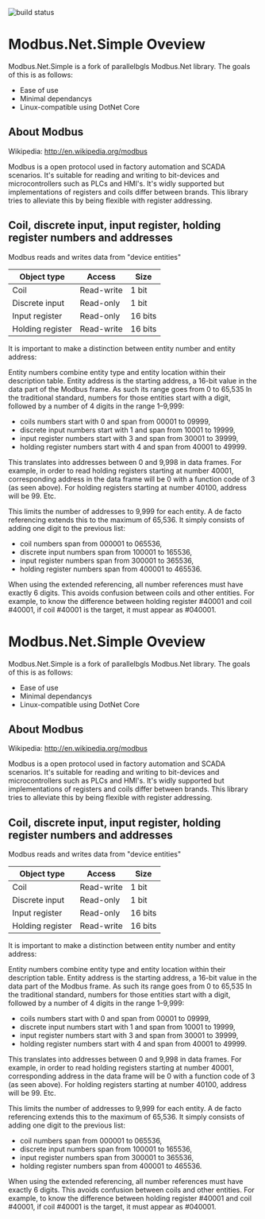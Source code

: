 ![build status](https://travis-ci.org/JC-85/Modbus.Net.Simple.svg?branch=master)


Modbus.Net.Simple Oveview
===================
Modbus.Net.Simple is a fork of parallelbgls Modbus.Net library. The goals of this is as follows:
* Ease of use
* Minimal dependancys
* Linux-compatible using DotNet Core

About Modbus
-------------------
Wikipedia: http://en.wikipedia.org/modbus

Modbus is a open protocol used in factory automation and SCADA scenarios. It's suitable for reading and writing to bit-devices and microcontrollers such as PLCs and HMI's. It's widly supported but implementations of registers and coils differ between brands. This library tries to alleviate this by being flexible with register addressing.

Coil, discrete input, input register, holding register numbers and addresses
----------
Modbus reads and writes data from "device entities"

|Object type |	Access |	Size|
|---|---|---|
Coil	|Read-write	|1 bit
Discrete input	|Read-only	|1 bit
Input register	|Read-only	|16 bits
Holding register	|Read-write	|16 bits

It is important to make a distinction between entity number and entity address:

Entity numbers combine entity type and entity location within their description table.
Entity address is the starting address, a 16-bit value in the data part of the Modbus frame. As such its range goes from 0 to 65,535
In the traditional standard, numbers for those entities start with a digit, followed by a number of 4 digits in the range 1–9,999:

* coils numbers start with 0 and span from 00001 to 09999,
* discrete input numbers start with 1 and span from 10001 to 19999,
* input register numbers start with 3 and span from 30001 to 39999,
* holding register numbers start with 4 and span from 40001 to 49999.

This translates into addresses between 0 and 9,998 in data frames. For example, in order to read holding registers starting at number 40001, corresponding address in the data frame will be 0 with a function code of 3 (as seen above). For holding registers starting at number 40100, address will be 99. Etc.

This limits the number of addresses to 9,999 for each entity. A de facto referencing extends this to the maximum of 65,536. It simply consists of adding one digit to the previous list:

* coil numbers span from 000001 to 065536,
* discrete input numbers span from 100001 to 165536,
* input register numbers span from 300001 to 365536,
* holding register numbers span from 400001 to 465536.

When using the extended referencing, all number references must have exactly 6 digits. This avoids confusion between coils and other entities. For example, to know the difference between holding register #40001 and coil #40001, if coil #40001 is the target, it must appear as #040001.

Modbus.Net.Simple Oveview
===================
Modbus.Net.Simple is a fork of parallelbgls Modbus.Net library. The goals of this is as follows:
* Ease of use
* Minimal dependancys
* Linux-compatible using DotNet Core

About Modbus
-------------------
Wikipedia: http://en.wikipedia.org/modbus

Modbus is a open protocol used in factory automation and SCADA scenarios. It's suitable for reading and writing to bit-devices and microcontrollers such as PLCs and HMI's. It's widly supported but implementations of registers and coils differ between brands. This library tries to alleviate this by being flexible with register addressing.

Coil, discrete input, input register, holding register numbers and addresses
----------
Modbus reads and writes data from "device entities"

|Object type |	Access |	Size|
|---|---|---|
Coil	|Read-write	|1 bit
Discrete input	|Read-only	|1 bit
Input register	|Read-only	|16 bits
Holding register	|Read-write	|16 bits

It is important to make a distinction between entity number and entity address:

Entity numbers combine entity type and entity location within their description table.
Entity address is the starting address, a 16-bit value in the data part of the Modbus frame. As such its range goes from 0 to 65,535
In the traditional standard, numbers for those entities start with a digit, followed by a number of 4 digits in the range 1–9,999:

* coils numbers start with 0 and span from 00001 to 09999,
* discrete input numbers start with 1 and span from 10001 to 19999,
* input register numbers start with 3 and span from 30001 to 39999,
* holding register numbers start with 4 and span from 40001 to 49999.

This translates into addresses between 0 and 9,998 in data frames. For example, in order to read holding registers starting at number 40001, corresponding address in the data frame will be 0 with a function code of 3 (as seen above). For holding registers starting at number 40100, address will be 99. Etc.

This limits the number of addresses to 9,999 for each entity. A de facto referencing extends this to the maximum of 65,536. It simply consists of adding one digit to the previous list:

* coil numbers span from 000001 to 065536,
* discrete input numbers span from 100001 to 165536,
* input register numbers span from 300001 to 365536,
* holding register numbers span from 400001 to 465536.

When using the extended referencing, all number references must have exactly 6 digits. This avoids confusion between coils and other entities. For example, to know the difference between holding register #40001 and coil #40001, if coil #40001 is the target, it must appear as #040001.

